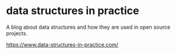 # data structures in practice

A blog about data structures and how they are used in open source projects.

https://www.data-structures-in-practice.com/
